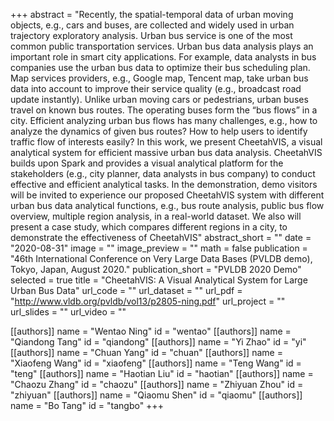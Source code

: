 +++
abstract = "Recently, the spatial-temporal data of urban moving objects, e.g.,
cars and buses, are collected and widely used in urban trajectory
exploratory analysis. Urban bus service is one of the most common public transportation services. Urban bus data analysis plays
an important role in smart city applications. For example, data analysts in bus companies use the urban bus data to optimize their bus
scheduling plan. Map services providers, e.g., Google map, Tencent map, take urban bus data into account to improve their service
quality (e.g., broadcast road update instantly). Unlike urban moving cars or pedestrians, urban buses travel on known bus routes.
The operating buses form the “bus flows” in a city. Efficient analyzing urban bus flows has many challenges, e.g., how to analyze
the dynamics of given bus routes? How to help users to identify
traffic flow of interests easily?
In this work, we present CheetahVIS, a visual analytical system
for efficient massive urban bus data analysis. CheetahVIS builds
upon Spark and provides a visual analytical platform for the stakeholders (e.g., city planner, data analysts in bus company) to conduct
effective and efficient analytical tasks. In the demonstration, demo
visitors will be invited to experience our proposed CheetahVIS
system with different urban bus data analytical functions, e.g., bus
route analysis, public bus flow overview, multiple region analysis,
in a real-world dataset. We also will present a case study, which
compares different regions in a city, to demonstrate the effectiveness of CheetahVIS"
abstract_short = ""
date = "2020-08-31"
image = ""
image_preview = ""
math = false
publication = "46th International Conference on Very Large Data Bases (PVLDB demo), Tokyo, Japan, August 2020."
publication_short = "PVLDB 2020 Demo"
selected = true
title = "CheetahVIS: A Visual Analytical System for Large Urban Bus Data"
url_code = ""
url_dataset = ""
url_pdf = "http://www.vldb.org/pvldb/vol13/p2805-ning.pdf"
url_project = ""
url_slides = ""
url_video = ""

[[authors]]
    name = "Wentao Ning"
    id = "wentao"
[[authors]]
	name = "Qiandong Tang"
	id = "qiandong"
[[authors]]
	name = "Yi Zhao"
	id = "yi"
[[authors]]	
	name = "Chuan Yang"
	id = "chuan"
[[authors]]
	name = "Xiaofeng Wang"
	id = "xiaofeng"
[[authors]]
	name = "Teng Wang"
	id = "teng"
[[authors]]
	name = "Haotian Liu"
	id = "haotian"
[[authors]]
	name = "Chaozu Zhang"
	id = "chaozu"
[[authors]]
	name = "Zhiyuan Zhou"
	id = "zhiyuan"
[[authors]]
	name = "Qiaomu Shen"
	id = "qiaomu"
[[authors]]
	name = "Bo Tang"
	id = "tangbo"
+++
